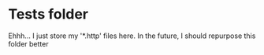# Tests folder

Ehhh... I just store my '*.http' files here. In the future, I should repurpose this folder better